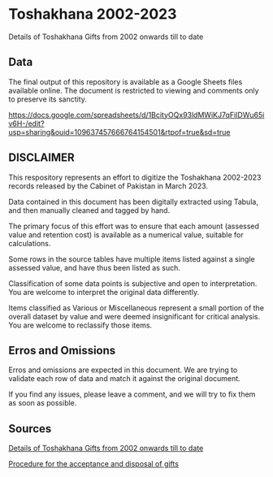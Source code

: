 # Toshakhana 2002-2023
Details of Toshakhana Gifts from 2002 onwards till to date

## Data

The final output of this repository is available as a Google Sheets files available online. The document is restricted to viewing and comments only to preserve its sanctity.

https://docs.google.com/spreadsheets/d/1BcityOQx93ldMWiKJ7qFiIDWu65iv6H-/edit?usp=sharing&ouid=109637457666764154501&rtpof=true&sd=true

## DISCLAIMER

This respository represents an effort to digitize the Toshakhana 2002-2023 records released by the Cabinet of Pakistan in March 2023. 

Data contained in this document has been digitally extracted using Tabula, and then manually cleaned and tagged by hand. 

The primary focus of this effort was to ensure that each amount (assessed value and retention cost) is available as a numerical value, suitable for calculations. 

Some rows in the source tables have multiple items listed against a single assessed value, and have thus been listed as such. 

Classification of some data points is subjective and open to interpretation. You are welcome to interpret the original data differently. 

Items classified as Various or Miscellaneous represent a small portion of the overall dataset by value and were deemed insignificant for critical analysis. You are welcome to reclassify those items. 

## Erros and Omissions

Erros and omissions are expected in this document. We are trying to validate each row of data and match it against the original document. 

If you find any issues, please leave a comment, and we will try to fix them as soon as possible. 

## Sources

[Details of Toshakhana Gifts from 2002 onwards till to date](https://cabinet.gov.pk/PolicyDetail/MDA5ZTYxNWEtYzE2Ni00MTc0LWFjZWMtYTRlMTU0YWNlNDAw)

[Procedure for the acceptance and disposal of gifts](https://cabinet.gov.pk/SiteImage/Misc/files/tk-gift-procedure.pdf)
